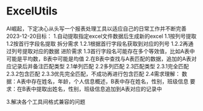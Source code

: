 # ExcelUtils
AI崛起，下定决心从头写一个报表处理工具以适应自己的日常工作并不断完善
2023-12-20目标：
1.自动提取指定excel文件数据后生成新的excel
    1.1按列号提取
    1.2按首行字段名提取
        拆分需求
        1.2.1根据首行字段名获取到对应的列号
        1.2.2再通过列号提取对应的数据
    进阶需求
    1.3首行字段名可能存在多个等效值，比如A表中可能是平均数，B表中可能是均值
2.在B表中查找与A表匹配的数据，追加的A表对应记录后并备注匹配类型
    2.1单列匹配
    2.2多列匹配
    2.3匹配类型
        2.3.1完全匹配
        2.3.2包含匹配
        2.3.3优先完全匹配，不成功再进行包含匹配
    2.4需求理解：
        数据：A表中存在姓名，年龄，个人信息概述，B表中存在姓名，性别，班级信息
        要求：在B表中提取出姓名，性别，班级信息追加到A表对应的记录中

3.解决各个工具间格式兼容的问题